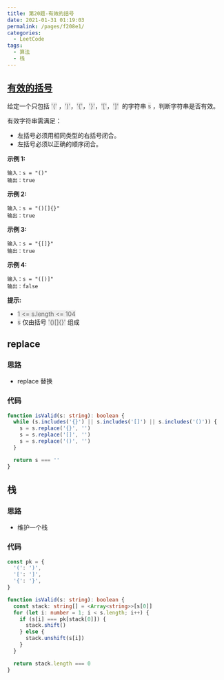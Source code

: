 ```yaml
---
title: 第20题-有效的括号
date: 2021-01-31 01:19:03
permalink: /pages/f208e1/
categories:
  - LeetCode
tags:
  - 算法
  - 栈
---
```


## [有效的括号](https://leetcode-cn.com/problems/valid-parentheses/)

给定一个只包括 <font style="background: #eee; color: #666;">'('</font> ，<font style="background: #eee; color: #666;">')'</font>，<font style="background: #eee; color: #666;">'{'</font>，<font style="background: #eee; color: #666;">'}'</font>，<font style="background: #eee; color: #666;">'['</font>，<font style="background: #eee; color: #666;">']'</font>  的字符串 <font style="background: #eee; color: #666;">s</font> ，判断字符串是否有效。

有效字符串需满足：

- 左括号必须用相同类型的右括号闭合。
- 左括号必须以正确的顺序闭合。

<!-- more -->

**示例 1:**

```
输入：s = "()"
输出：true
```

**示例 2:**

```
输入：s = "()[]{}"
输出：true
```

**示例 3:**

```
输入：s = "{[]}"
输出：true
```

**示例 4:**

```
输入：s = "([)]"
输出：false
```

**提示:**

- <font style="background: #eee; color: #666;">1 <= s.length <= 104</font>
- <font style="background: #eee; color: #666;">s</font> 仅由括号 <font style="background: #eee; color: #666;">'()[]{}'</font> 组成

## replace

### 思路

- replace 替换

### 代码

```TypeScript
function isValid(s: string): boolean {
  while (s.includes('{}') || s.includes('[]') || s.includes('()')) {
    s = s.replace('{}', '')
    s = s.replace('[]', '')
    s = s.replace('()', '')
  }

  return s === ''
}
```

## 栈

### 思路

- 维护一个栈

### 代码

```TypeScript
const pk = {
  '(': ')',
  '[': ']',
  '{': '}',
}

function isValid(s: string): boolean {
  const stack: string[] = <Array<string>>[s[0]]
  for (let i: number = 1; i < s.length; i++) {
    if (s[i] === pk[stack[0]]) {
      stack.shift()
    } else {
      stack.unshift(s[i])
    }
  }

  return stack.length === 0
}
```
